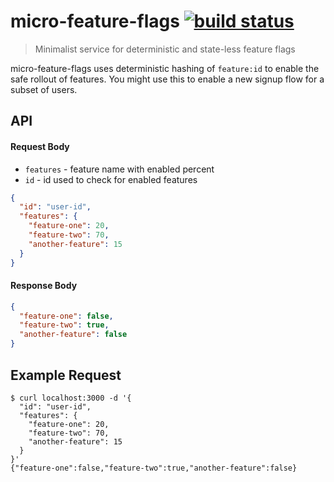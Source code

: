 # micro-feature-flags [![build status](http://img.shields.io/travis/timhudson/micro-feature-flags.svg?style=flat)](http://travis-ci.org/timhudson/micro-feature-flags)

> Minimalist service for deterministic and state-less feature flags

micro-feature-flags uses deterministic hashing of `feature:id` to enable the safe rollout of features. You might use this to enable a new signup flow for a subset of users.

## API

#### Request Body

- `features` - feature name with enabled percent
- `id` - id used to check for enabled features

``` json
{
  "id": "user-id",
  "features": {
    "feature-one": 20,
    "feature-two": 70,
    "another-feature": 15
  }
}
```

#### Response Body

``` json
{
  "feature-one": false,
  "feature-two": true,
  "another-feature": false
}
```

## Example Request

```
$ curl localhost:3000 -d '{
  "id": "user-id",
  "features": {
    "feature-one": 20,
    "feature-two": 70,
    "another-feature": 15
  }
}'
{"feature-one":false,"feature-two":true,"another-feature":false}
```

